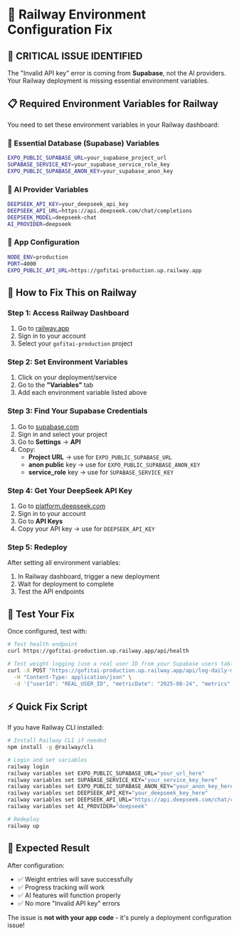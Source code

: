 # 🚂 Railway Environment Configuration Fix

## 🚨 **CRITICAL ISSUE IDENTIFIED**

The "Invalid API key" error is coming from **Supabase**, not the AI providers. Your Railway deployment is missing essential environment variables.

## 📋 **Required Environment Variables for Railway**

You need to set these environment variables in your Railway dashboard:

### **🔑 Essential Database (Supabase) Variables**
```bash
EXPO_PUBLIC_SUPABASE_URL=your_supabase_project_url
SUPABASE_SERVICE_KEY=your_supabase_service_role_key
EXPO_PUBLIC_SUPABASE_ANON_KEY=your_supabase_anon_key
```

### **🤖 AI Provider Variables**
```bash
DEEPSEEK_API_KEY=your_deepseek_api_key
DEEPSEEK_API_URL=https://api.deepseek.com/chat/completions
DEEPSEEK_MODEL=deepseek-chat
AI_PROVIDER=deepseek
```

### **🔧 App Configuration**
```bash
NODE_ENV=production
PORT=4000
EXPO_PUBLIC_API_URL=https://gofitai-production.up.railway.app
```

## 🔧 **How to Fix This on Railway**

### **Step 1: Access Railway Dashboard**
1. Go to [railway.app](https://railway.app)
2. Sign in to your account
3. Select your `gofitai-production` project

### **Step 2: Set Environment Variables**
1. Click on your deployment/service
2. Go to the **"Variables"** tab
3. Add each environment variable listed above

### **Step 3: Find Your Supabase Credentials**
1. Go to [supabase.com](https://supabase.com)
2. Sign in and select your project
3. Go to **Settings** → **API**
4. Copy:
   - **Project URL** → use for `EXPO_PUBLIC_SUPABASE_URL`
   - **anon public** key → use for `EXPO_PUBLIC_SUPABASE_ANON_KEY`
   - **service_role** key → use for `SUPABASE_SERVICE_KEY`

### **Step 4: Get Your DeepSeek API Key**
1. Go to [platform.deepseek.com](https://platform.deepseek.com)
2. Sign in to your account
3. Go to **API Keys**
4. Copy your API key → use for `DEEPSEEK_API_KEY`

### **Step 5: Redeploy**
After setting all environment variables:
1. In Railway dashboard, trigger a new deployment
2. Wait for deployment to complete
3. Test the API endpoints

## 🧪 **Test Your Fix**

Once configured, test with:

```bash
# Test health endpoint
curl https://gofitai-production.up.railway.app/api/health

# Test weight logging (use a real user ID from your Supabase users table)
curl -X POST "https://gofitai-production.up.railway.app/api/log-daily-metric" \
  -H "Content-Type: application/json" \
  -d '{"userId": "REAL_USER_ID", "metricDate": "2025-08-24", "metrics": {"weight_kg": 70}}'
```

## ⚡ **Quick Fix Script**

If you have Railway CLI installed:

```bash
# Install Railway CLI if needed
npm install -g @railway/cli

# Login and set variables
railway login
railway variables set EXPO_PUBLIC_SUPABASE_URL="your_url_here"
railway variables set SUPABASE_SERVICE_KEY="your_service_key_here"
railway variables set EXPO_PUBLIC_SUPABASE_ANON_KEY="your_anon_key_here"
railway variables set DEEPSEEK_API_KEY="your_deepseek_key_here"
railway variables set DEEPSEEK_API_URL="https://api.deepseek.com/chat/completions"
railway variables set AI_PROVIDER="deepseek"

# Redeploy
railway up
```

## 🎯 **Expected Result**

After configuration:
- ✅ Weight entries will save successfully
- ✅ Progress tracking will work
- ✅ AI features will function properly
- ✅ No more "Invalid API key" errors

The issue is **not with your app code** - it's purely a deployment configuration issue!




